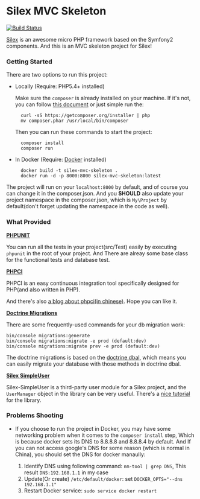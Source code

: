 # Silex MVC Skeleton

[![Build Status](https://travis-ci.org/chxj1992/Silex-MVC-Skeleton.svg?branch=master)](https://travis-ci.org/chxj1992/Silex-MVC-Skeleton) 

[Silex](http://silex.sensiolabs.org/documentation) is an awesome micro PHP framework based on the Symfony2 components. And this is an MVC skeleton project for Silex!


### Getting Started

There are two options to run this project:

+ Locally (Require: PHP5.4+ installed)

    Make sure the `composer` is already installed on your machine. If it's not, you can follow [this document](https://getcomposer.org/doc/00-intro.md) or just simple run the:

        curl -sS https://getcomposer.org/installer | php
        mv composer.phar /usr/local/bin/composer

    Then you can run these commands to start the project:

        composer install
        composer run
    
+ In Docker (Require: [Docker](https://docs.docker.com/installation/#installation) installed)

        docker build -t silex-mvc-skeleton .
        docker run -d -p 8000:8000 silex-mvc-skeleton:latest

The project will run on your `localhost:8000` by default, and of course you can change it in the composer.json. And you **SHOULD** also update your project namespace in the composer.json, which is `My\Project` by default(don't forget updating the namespace in the code as well).


### What Provided

**[PHPUNIT](https://phpunit.de)**

You can run all the tests in your project(src/Test) easily by executing `phpunit` in the root of your project. And There are alreay some base class for the functional tests and database test.


**[PHPCI](https://www.phptesting.org)**

PHPCI is an easy continuous integration tool specifically designed for PHP(and also written in PHP).

And there's also [a blog about phpci(in chinese)](http://blog.chxj.name/php-continuous-integration-phpci/). Hope you can like it.
    

**[Doctrine Migrations](http://docs.doctrine-project.org/projects/doctrine-migrations/en/latest/reference/introduction.html)**

There are some frequently-used commands for your db migration work:

    bin/console migrations:generate
    bin/console migrations:migrate -e prod (default:dev)
    bin/console migrations:migrate prev -e prod (default:dev)
    
The doctrine migrations is based on the [doctrine dbal](http://docs.doctrine-project.org/projects/doctrine-dbal/en/latest/reference/schema-representation.html), which means you can easily migrate your database with those methods in doctrine dbal.


**[Silex SimpleUser](https://github.com/jasongrimes/silex-simpleuser)**

Silex-SimpleUser is a third-party user module for a Silex project, and the `UserManager` object in the library can be very useful. There's a [nice tutorial](http://www.jasongrimes.org/2014/09/simple-user-management-in-silex/) for the library.


### Problems Shooting

+ If you choose to run the project in Docker, you may have some networking problem when it comes to the `composer install` step, Which is because docker sets its DNS to 8.8.8.8 and 8.8.8.4 by default. And If you can not access google's DNS for some reason (which is normal in China), you should set the DNS for docker manaully:
    
    1. Identify DNS using following command: `nm-tool | grep DNS`, This result `DNS:192.168.1.1` in my case
    2. Update(Or create) `/etc/default/docker`: set `DOCKER_OPTS="--dns 192.168.1.1"`
    3. Restart Docker service: `sudo service docker restart`
